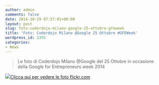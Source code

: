 ```yaml
---
author: admin
comments: false
date: 2014-10-29 07:57:01+00:00
layout: post
slug: foto-coderdojo-milano-google-25-ottobre-gfeweek
title: 'Foto: Coderdojo Milano @Google 25 Ottobre #GFEWeek'
wordpress_id: 2355
categories:
- News
---
```


<blockquote>Le foto di Coderdojo Milano @Google del 25 Ottobre in occasione della Google for Entrepreneurs week 2014</blockquote>






[![](http://coderdojomilano.it/wp-content/uploads/2014/10/gfe01.jpg)Clicca qui per vedere le foto flickr.com](https://www.flickr.com/photos/98942956@N02/sets/72157649009369161/)


